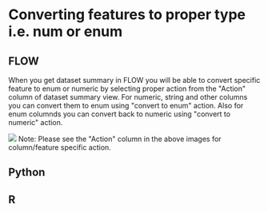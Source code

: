 # Converting features to proper type i.e. num or enum # 

## FLOW ##
When you get dataset summary in FLOW you will be able to convert specific feature to enum or numeric by selecting proper action from the "Action" column of dataset summary view. For numeric, string and other columns you can convert them to enum using "convert to enum" action. Also for enum columnds you can convert back to numeric using "convert to numeric" action. 

![](https://github.com/Avkash/mldl/blob/master/images/flow_feature_convert.png?raw=true)
Note: Please see the "Action" column in the above images for column/feature specific action.

## Python ##


## R ##

